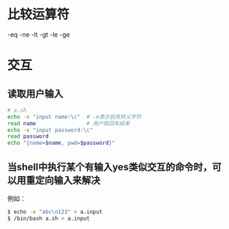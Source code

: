 # 比较运算符
-eq -ne -lt -gt -le -ge

# 交互
## 读取用户输入
```sh
# a.sh
echo -e "input name:\c"  # -e表示启用转义字符
read name                # 用户按回车结束
echo -e "input password:\c"
read password
echo "{name=$name, pwd=$password}"
```
## 当shell中执行某个有输入yes类似交互的命令时，可以用重定向输入来解决
例如：
```sh
$ echo -e "abc\n123" > a.input
$ /bin/bash a.sh < a.input
```